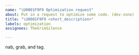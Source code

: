 ```yaml
---
name: "\U0001F9F9 Optimization request"
about: Put in a request to optimize some code. (dev-zone)
title: "\U0001F9F9 <short_description>"
labels: optimization
assignees: TheGrimSilence

---
```


nab, grab, and tag.
